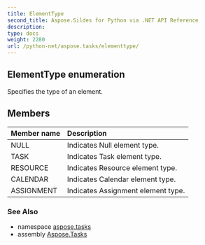 ```yaml
---
title: ElementType
second_title: Aspose.Sildes for Python via .NET API Reference
description: 
type: docs
weight: 2280
url: /python-net/aspose.tasks/elementtype/
---
```


## ElementType enumeration

Specifies the type of an element.

## Members
| Member name | Description |
| :- | :- |
|NULL|Indicates Null element type.|
|TASK|Indicates Task element type.|
|RESOURCE|Indicates Resource element type.|
|CALENDAR|Indicates Calendar element type.|
|ASSIGNMENT|Indicates Assignment element type.|

### See Also

* namespace [aspose.tasks](/tasks/python-net/aspose.tasks/)
* assembly [Aspose.Tasks](/tasks/python-net/)

